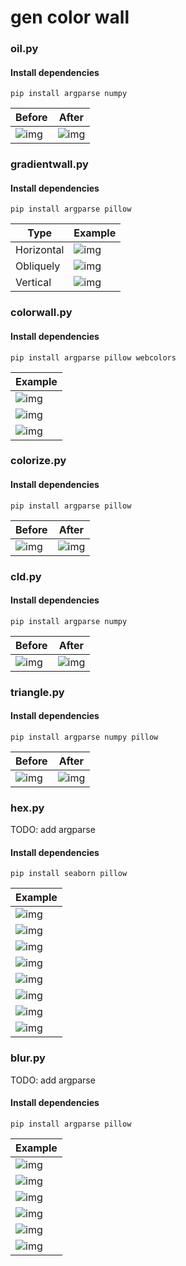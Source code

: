 # gen color wall

### oil.py

#### Install dependencies
```
pip install argparse numpy
```

| Before | After |
| --- | --- |
| ![img](https://github.com/J-CITY/wallpaperGen/blob/master/image/in.jpg) | ![img](https://github.com/J-CITY/wallpaperGen/blob/master/pic/oil.jpg) |

### gradientwall.py

#### Install dependencies
```
pip install argparse pillow
```

| Type | Example |
| --- | --- |
| Horizontal |![img](https://github.com/J-CITY/wallpaperGen/blob/master/pic/horizontal.png) |
| Obliquely | ![img](https://github.com/J-CITY/wallpaperGen/blob/master/pic/obliquely.png) |
| Vertical | ![img](https://github.com/J-CITY/wallpaperGen/blob/master/pic/vertical.png) |

### colorwall.py

#### Install dependencies
```
pip install argparse pillow webcolors
```

| Example |
| --- |
| ![img](https://github.com/J-CITY/wallpaperGen/blob/master/pic/color.png) |
| ![img](https://github.com/J-CITY/wallpaperGen/blob/master/pic/colorH.png) |
| ![img](https://github.com/J-CITY/wallpaperGen/blob/master/pic/colorV.png) |


### colorize.py

#### Install dependencies
```
pip install argparse pillow
```

| Before | After |
| --- | --- |
| ![img](https://github.com/J-CITY/wallpaperGen/blob/master/image/in.jpg) | ![img](https://github.com/J-CITY/wallpaperGen/blob/master/pic/outColorize.png) |

### cld.py

#### Install dependencies
```
pip install argparse numpy
```

| Before | After |
| --- | --- |
| ![img](https://github.com/J-CITY/wallpaperGen/blob/master/image/in.jpg) | ![img](https://github.com/J-CITY/wallpaperGen/blob/master/pic/cld.jpg) |


### triangle.py

#### Install dependencies
```
pip install argparse numpy pillow
```

| Before | After |
| --- | --- |
| ![img](https://github.com/J-CITY/wallpaperGen/blob/master/image/1.jpg) | ![img](https://github.com/J-CITY/wallpaperGen/blob/master/pic/triangle.png) |


### hex.py

TODO: add argparse

#### Install dependencies
```
pip install seaborn pillow
```

| Example |
| --- |
| ![img](https://github.com/J-CITY/wallpaperGen/blob/master/pic/hex/result.png) |
| ![img](https://github.com/J-CITY/wallpaperGen/blob/master/pic/hex/result1.png) |
| ![img](https://github.com/J-CITY/wallpaperGen/blob/master/pic/hex/result2.png) |
| ![img](https://github.com/J-CITY/wallpaperGen/blob/master/pic/hex/result3.png) |
| ![img](https://github.com/J-CITY/wallpaperGen/blob/master/pic/hex/result4.png) |
| ![img](https://github.com/J-CITY/wallpaperGen/blob/master/pic/hex/result5.png) |
| ![img](https://github.com/J-CITY/wallpaperGen/blob/master/pic/hex/result6.png) |
| ![img](https://github.com/J-CITY/wallpaperGen/blob/master/pic/hex/result7.png) |

### blur.py

TODO: add argparse

#### Install dependencies
```
pip install argparse pillow
```

| Example |
| --- |
| ![img](https://github.com/J-CITY/wallpaperGen/blob/master/pic/blur/c.png) |
| ![img](https://github.com/J-CITY/wallpaperGen/blob/master/pic/blur/i_c.png) |
| ![img](https://github.com/J-CITY/wallpaperGen/blob/master/pic/blur/i_p.png) |
| ![img](https://github.com/J-CITY/wallpaperGen/blob/master/pic/blur/i_text.png) |
| ![img](https://github.com/J-CITY/wallpaperGen/blob/master/pic/blur/p.png) |
| ![img](https://github.com/J-CITY/wallpaperGen/blob/master/pic/blur/text.png) |




